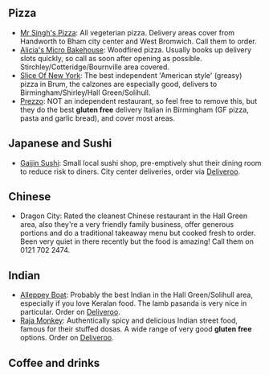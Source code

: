 Pizza
--------
* [Mr Singh's Pizza](http://www.mrsinghspizza.co.uk/): All vegeterian pizza. Delivery areas cover from Handworth to Bham city center and West Bromwich. Call them to order.
* [Alicia's Micro Bakehouse](http://www.aliciasmicrobakehouse.co.uk): Woodfired pizza. Usually books up delivery slots quickly, so call as soon after opening as possible. Stirchley/Cotteridge/Bournville area covered.
* [Slice Of New York](https://www.just-eat.co.uk/restaurants-slice-of-new-york-birmingham/): The best independent 'American style' (greasy) pizza in Brum, the calzones are especially good, delivers to Birmingham/Shirley/Hall Green/Solihull.
* [Prezzo](https://www.prezzorestaurants.co.uk/): NOT an independent restaurant, so feel free to remove this, but they do the best **gluten free** delivery Italian in Birmingham (GF pizza, pasta and garlic bread), and cover most areas.

Japanese and Sushi
------
* [Gaijin Sushi](https://www.gaijinsushi.co.uk/): Small local sushi shop, pre-emptively shut their dining room to reduce risk to diners. City center deliveries, order via [Deliveroo](https://deliveroo.co.uk/).

Chinese
-------
* Dragon City: Rated the cleanest Chinese restaurant in the Hall Green area, also they're a very friendly family business, offer generous portions and do a traditional takeaway menu but cooked fresh to order. Been very quiet in there recently but the food is amazing! Call them on 0121 702 2474.

Indian
-------
* [Alleppey Boat](http://www.alleppeyboat.co.uk/): Probably the best Indian in the Hall Green/Solihull area, especially if you love Keralan food. The lamb pasanda is very nice in particular. Order on [Deliveroo](https://deliveroo.co.uk/).
* [Raja Monkey](http://www.rajamonkey.co.uk/wp-content/uploads/2013/09/Raja-Monkey-Main-Menu.pdf): Authentically spicy and delicious Indian street food, famous for their stuffed dosas. A wide range of very good **gluten free** options. Order on [Deliveroo](https://deliveroo.co.uk/).

Coffee and drinks
-------
